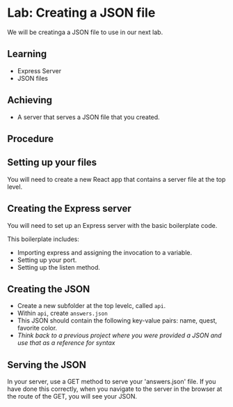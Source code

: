 # Lab: Creating a JSON file

We will be creatinga a JSON file to use in our next lab.

## Learning

- Express Server
- JSON files

## Achieving

- A server that serves a JSON file that you created.

## Procedure

## Setting up your files

You will need to create a new React app that contains a server file at the top level.

## Creating the Express server

You will need to set up an Express server with the basic boilerplate code.

This boilerplate includes:

- Importing express and assigning the invocation to a variable.
- Setting up your port.
- Setting up the listen method.

## Creating the JSON

- Create a new subfolder at the top levelc, called `api`.
- Within `api`, create `answers.json`
- This JSON should contain the following key-value pairs: name, quest, favorite color.
- _Think back to a previous project where you were provided a JSON and use that as a reference for syntax_


## Serving the JSON

In your server, use a GET method to serve your 'answers.json' file. If you have done this correctly, when you navigate to the server in the browser at the route of the GET, you will see your JSON.

